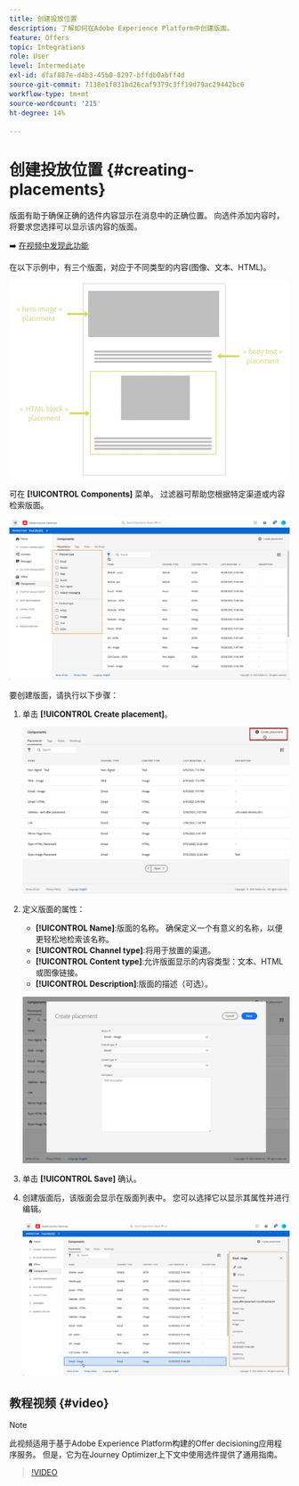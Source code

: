 ```yaml
---
title: 创建投放位置
description: 了解如何在Adobe Experience Platform中创建版面。
feature: Offers
topic: Integrations
role: User
level: Intermediate
exl-id: dfaf887e-d4b3-45b0-8297-bffdb0abff4d
source-git-commit: 7138e1f031bd26caf9379c3ff19d79ac29442bc6
workflow-type: tm+mt
source-wordcount: '215'
ht-degree: 14%

---
```


# 创建投放位置 {#creating-placements}

版面有助于确保正确的选件内容显示在消息中的正确位置。 向选件添加内容时，将要求您选择可以显示该内容的版面。

➡️ [在视频中发现此功能](#video)

在以下示例中，有三个版面，对应于不同类型的内容(图像、文本、HTML)。

![](../../assets/offers_placement_schema.png)

可在 **[!UICONTROL Components]** 菜单。 过滤器可帮助您根据特定渠道或内容检索版面。

![](../../assets/placements_filter.png)

要创建版面，请执行以下步骤：

1. 单击 **[!UICONTROL Create placement]**。

   ![](../../assets/offers_placement_creation.png)

1. 定义版面的属性：

   * **[!UICONTROL Name]**:版面的名称。 确保定义一个有意义的名称，以便更轻松地检索该名称。
   * **[!UICONTROL Channel type]**:将用于放置的渠道。
   * **[!UICONTROL Content type]**:允许版面显示的内容类型：文本、HTML或图像链接。
   * **[!UICONTROL Description]**:版面的描述（可选）。

   ![](../../assets/offers_placement_creation_properties.png)

1. 单击 **[!UICONTROL Save]** 确认。

1. 创建版面后，该版面会显示在版面列表中。 您可以选择它以显示其属性并进行编辑。

   ![](../../assets/placement_created.png)

## 教程视频 {#video}

>[!NOTE]
>
>此视频适用于基于Adobe Experience Platform构建的Offer decisioning应用程序服务。 但是，它为在Journey Optimizer上下文中使用选件提供了通用指南。

>[!VIDEO](https://video.tv.adobe.com/v/329372?quality=12)
